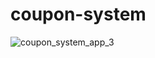 # coupon-system
![coupon_system_app_3](https://user-images.githubusercontent.com/113261408/224430445-337c8c38-0855-47a1-bb5a-0351b1f3701b.gif)

